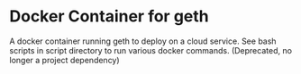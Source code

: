 # Docker Container for geth
A docker container running geth to deploy on a cloud service.
See bash scripts in script directory to run various docker commands.
(Deprecated, no longer a project dependency)
